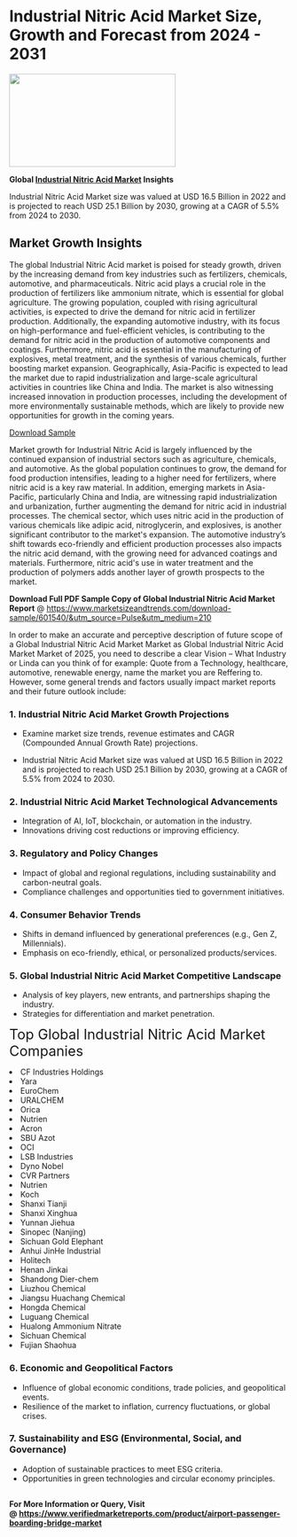 <H1>Industrial Nitric Acid Market Size, Growth and Forecast from 2024 - 2031</H1><img class="aligncenter size-medium wp-image-584254" src="https://thirdeyenews.in/wp-content/uploads/2024/09/Global-Market-Research-300x168.jpeg" alt="" width="300" height="168" /><p><strong>Global&nbsp;<a href="https://www.marketsizeandtrends.com/download-sample/601540/&amp;utm_source=Pulse&amp;utm_medium=210">Industrial Nitric Acid Market</a> Insights</strong></p><p>Industrial Nitric Acid Market size was valued at USD 16.5 Billion in 2022 and is projected to reach USD 25.1 Billion by 2030, growing at a CAGR of 5.5% from 2024 to 2030.</p><p><h2>Market Growth Insights</h2> <p>The global Industrial Nitric Acid market is poised for steady growth, driven by the increasing demand from key industries such as fertilizers, chemicals, automotive, and pharmaceuticals. Nitric acid plays a crucial role in the production of fertilizers like ammonium nitrate, which is essential for global agriculture. The growing population, coupled with rising agricultural activities, is expected to drive the demand for nitric acid in fertilizer production. Additionally, the expanding automotive industry, with its focus on high-performance and fuel-efficient vehicles, is contributing to the demand for nitric acid in the production of automotive components and coatings. Furthermore, nitric acid is essential in the manufacturing of explosives, metal treatment, and the synthesis of various chemicals, further boosting market expansion. Geographically, Asia-Pacific is expected to lead the market due to rapid industrialization and large-scale agricultural activities in countries like China and India. The market is also witnessing increased innovation in production processes, including the development of more environmentally sustainable methods, which are likely to provide new opportunities for growth in the coming years.</p> <p><a href="#">Download Sample</a></p> <p>Market growth for Industrial Nitric Acid is largely influenced by the continued expansion of industrial sectors such as agriculture, chemicals, and automotive. As the global population continues to grow, the demand for food production intensifies, leading to a higher need for fertilizers, where nitric acid is a key raw material. In addition, emerging markets in Asia-Pacific, particularly China and India, are witnessing rapid industrialization and urbanization, further augmenting the demand for nitric acid in industrial processes. The chemical sector, which uses nitric acid in the production of various chemicals like adipic acid, nitroglycerin, and explosives, is another significant contributor to the market's expansion. The automotive industry’s shift towards eco-friendly and efficient production processes also impacts the nitric acid demand, with the growing need for advanced coatings and materials. Furthermore, nitric acid's use in water treatment and the production of polymers adds another layer of growth prospects to the market.</p> <p></p><p><span class=""><strong>Download Full PDF Sample Copy of Global Industrial Nitric Acid Market Report</strong> @ <a href="https://www.marketsizeandtrends.com/download-sample/601540/&amp;utm_source=Pulse&amp;utm_medium=210" target="_blank">https://www.marketsizeandtrends.com/download-sample/601540/&amp;utm_source=Pulse&amp;utm_medium=210</a></span></p><p>In order to make an accurate and perceptive description of future scope of a Global&nbsp;Industrial Nitric Acid Market Market as Global&nbsp;Industrial Nitric Acid Market Market of 2025, you need to describe a clear Vision &ndash; What Industry or Linda can you think of for example: Quote from a Technology, healthcare, automotive, renewable energy, name the market you are Reffering to. However, some general trends and factors usually impact market reports and their future outlook include:</p><h3>1.&nbsp;<strong>Industrial Nitric Acid Market Growth Projections</strong></h3><ul><li>Examine market size trends, revenue estimates and CAGR (Compounded Annual Growth Rate) projections.</li><li><p>Industrial Nitric Acid Market size was valued at USD 16.5 Billion in 2022 and is projected to reach USD 25.1 Billion by 2030, growing at a CAGR of 5.5% from 2024 to 2030.</p></li></ul><h3>2.&nbsp;<strong>Industrial Nitric Acid Market Technological Advancements</strong></h3><ul><li>Integration of AI, IoT, blockchain, or automation in the industry.</li><li>Innovations driving cost reductions or improving efficiency.</li></ul><h3>3.&nbsp;<strong>Regulatory and Policy Changes</strong></h3><ul><li>Impact of global and regional regulations, including sustainability and carbon-neutral goals.</li><li>Compliance challenges and opportunities tied to government initiatives.</li></ul><h3>4.&nbsp;<strong>Consumer Behavior Trends</strong></h3><ul><li>Shifts in demand influenced by generational preferences (e.g., Gen Z, Millennials).</li><li>Emphasis on eco-friendly, ethical, or personalized products/services.</li></ul><h3>5.&nbsp;<strong>Global Industrial Nitric Acid Market Competitive Landscape</strong></h3><ul><li>Analysis of key players, new entrants, and partnerships shaping the industry.</li><li>Strategies for differentiation and market penetration.</li></ul><p data-pm-slice="1 1 []"><span style="color: inherit; font-family: inherit; font-size: 25px;">Top Global Industrial Nitric Acid Market Companies</span></p><div class="" data-test-id=""><p><li>CF Industries Holdings</li><li> Yara</li><li> EuroChem</li><li> URALCHEM</li><li> Orica</li><li> Nutrien</li><li> Acron</li><li> SBU Azot</li><li> OCI</li><li> LSB Industries</li><li> Dyno Nobel</li><li> CVR Partners</li><li> Nutrien</li><li> Koch</li><li> Shanxi Tianji</li><li> Shanxi Xinghua</li><li> Yunnan Jiehua</li><li> Sinopec (Nanjing)</li><li> Sichuan Gold Elephant</li><li> Anhui JinHe Industrial</li><li> Holitech</li><li> Henan Jinkai</li><li> Shandong Dier-chem</li><li> Liuzhou Chemical</li><li> Jiangsu Huachang Chemical</li><li> Hongda Chemical</li><li> Luguang Chemical</li><li> Hualong Ammonium Nitrate</li><li> Sichuan Chemical</li><li> Fujian Shaohua</li></p></div><h3>6.&nbsp;<strong>Economic and Geopolitical Factors</strong></h3><ul><li>Influence of global economic conditions, trade policies, and geopolitical events.</li><li>Resilience of the market to inflation, currency fluctuations, or global crises.</li></ul><h3>7.&nbsp;<strong>Sustainability and ESG (Environmental, Social, and Governance)</strong></h3><ul><li>Adoption of sustainable practices to meet ESG criteria.</li><li>Opportunities in green technologies and circular economy principles.</li></ul><h2><strong style="font-size: 14px;">For More Information or Query, Visit @&nbsp;</strong><a style="background-color: #ffffff; font-size: 14px;" href="https://www.marketsizeandtrends.com/report/industrial-nitric-acid-market/" target="_blank">https://www.verifiedmarketreports.com/product/airport-passenger-boarding-bridge-market</a></h2>
